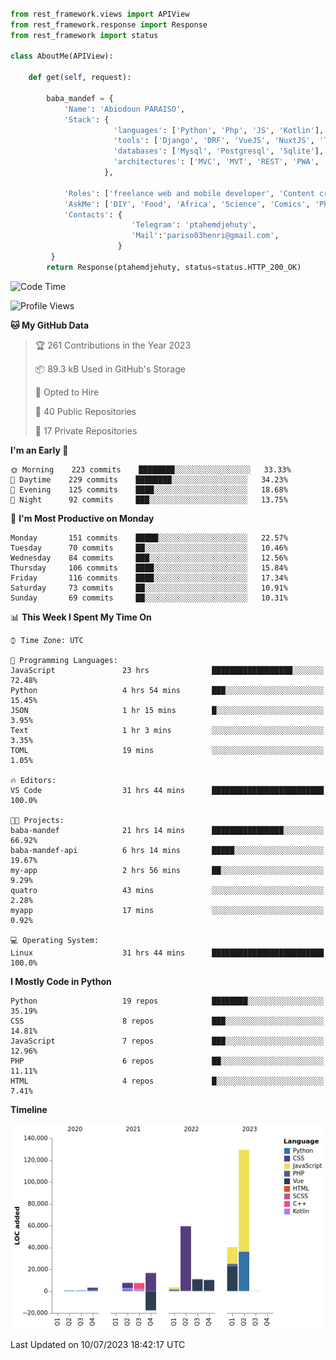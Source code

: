 ###
```python
from rest_framework.views import APIView
from rest_framework.response import Response
from rest_framework import status

class AboutMe(APIView):

    def get(self, request):

        baba_mandef = {
            'Name': 'Abiodoun PARAISO',
            'Stack': {
                       'languages': ['Python', 'Php', 'JS', 'Kotlin'],
                       'tools': ['Django', 'DRF', 'VueJS', 'NuxtJS', 'Threejs' 'React', 'Kotlin', 'Electron'],
                       'databases': ['Mysql', 'Postgresql', 'Sqlite'],
                       'architectures': ['MVC', 'MVT', 'REST', 'PWA', 'SPA', 'MicroServices']
                     },

            'Roles': ['freelance web and mobile developer', 'Content creator', 'Teacher', 'Mentor'],
            'AskMe': ['DIY', 'Food', 'Africa', 'Science', 'Comics', 'Photography', 'Tech', 'Programming'],
            'Contacts': {
                           'Telegram': 'ptahemdjehuty',
                           'Mail':'pariso03henri@gmail.com',
                        }
         }
        return Response(ptahemdjehuty, status=status.HTTP_200_OK)

```                    

<!--START_SECTION:waka-->
![Code Time](http://img.shields.io/badge/Code%20Time-677%20hrs%2013%20mins-blue)

![Profile Views](http://img.shields.io/badge/Profile%20Views-0-blue)

**🐱 My GitHub Data** 

> 🏆 261 Contributions in the Year 2023
 > 
> 📦 89.3 kB Used in GitHub's Storage 
 > 
> 💼 Opted to Hire
 > 
> 📜 40 Public Repositories 
 > 
> 🔑 17 Private Repositories  
 > 
**I'm an Early 🐤** 

```text
🌞 Morning    223 commits    ████████░░░░░░░░░░░░░░░░░   33.33% 
🌆 Daytime    229 commits    ████████░░░░░░░░░░░░░░░░░   34.23% 
🌃 Evening    125 commits    ████░░░░░░░░░░░░░░░░░░░░░   18.68% 
🌙 Night      92 commits     ███░░░░░░░░░░░░░░░░░░░░░░   13.75%

```
📅 **I'm Most Productive on Monday** 

```text
Monday       151 commits    █████░░░░░░░░░░░░░░░░░░░░   22.57% 
Tuesday      70 commits     ██░░░░░░░░░░░░░░░░░░░░░░░   10.46% 
Wednesday    84 commits     ███░░░░░░░░░░░░░░░░░░░░░░   12.56% 
Thursday     106 commits    ████░░░░░░░░░░░░░░░░░░░░░   15.84% 
Friday       116 commits    ████░░░░░░░░░░░░░░░░░░░░░   17.34% 
Saturday     73 commits     ██░░░░░░░░░░░░░░░░░░░░░░░   10.91% 
Sunday       69 commits     ██░░░░░░░░░░░░░░░░░░░░░░░   10.31%

```


📊 **This Week I Spent My Time On** 

```text
⌚︎ Time Zone: UTC

💬 Programming Languages: 
JavaScript               23 hrs              ██████████████████░░░░░░░   72.48% 
Python                   4 hrs 54 mins       ███░░░░░░░░░░░░░░░░░░░░░░   15.45% 
JSON                     1 hr 15 mins        █░░░░░░░░░░░░░░░░░░░░░░░░   3.95% 
Text                     1 hr 3 mins         ░░░░░░░░░░░░░░░░░░░░░░░░░   3.35% 
TOML                     19 mins             ░░░░░░░░░░░░░░░░░░░░░░░░░   1.05%

🔥 Editors: 
VS Code                  31 hrs 44 mins      █████████████████████████   100.0%

🐱‍💻 Projects: 
baba-mandef              21 hrs 14 mins      ████████████████░░░░░░░░░   66.92% 
baba-mandef-api          6 hrs 14 mins       █████░░░░░░░░░░░░░░░░░░░░   19.67% 
my-app                   2 hrs 56 mins       ██░░░░░░░░░░░░░░░░░░░░░░░   9.29% 
quatro                   43 mins             ░░░░░░░░░░░░░░░░░░░░░░░░░   2.28% 
myapp                    17 mins             ░░░░░░░░░░░░░░░░░░░░░░░░░   0.92%

💻 Operating System: 
Linux                    31 hrs 44 mins      █████████████████████████   100.0%

```

**I Mostly Code in Python** 

```text
Python                   19 repos            ████████░░░░░░░░░░░░░░░░░   35.19% 
CSS                      8 repos             ███░░░░░░░░░░░░░░░░░░░░░░   14.81% 
JavaScript               7 repos             ███░░░░░░░░░░░░░░░░░░░░░░   12.96% 
PHP                      6 repos             ██░░░░░░░░░░░░░░░░░░░░░░░   11.11% 
HTML                     4 repos             █░░░░░░░░░░░░░░░░░░░░░░░░   7.41%

```


**Timeline**

![Chart not found](https://raw.githubusercontent.com/baba-mandef/baba-mandef/main/charts/bar_graph.png) 


 Last Updated on 10/07/2023 18:42:17 UTC
<!--END_SECTION:waka-->
